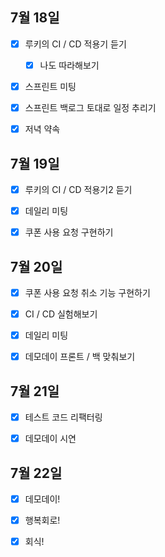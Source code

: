 ## 7월 18일

- [x] 루키의 CI / CD 적용기 듣기
  - [x] 나도 따라해보기
- [x] 스프린트 미팅
- [x] 스프린트 백로그 토대로 일정 추리기
- [x] 저녁 약속



## 7월 19일

- [x] 루키의 CI / CD 적용기2 듣기
- [x] 데일리 미팅
- [x] 쿠폰 사용 요청 구현하기



## 7월 20일

- [x] 쿠폰 사용 요청 취소 기능 구현하기
- [x] CI / CD 실험해보기
- [x] 데일리 미팅
- [x] 데모데이 프론트 / 백 맞춰보기




## 7월 21일

- [x] 테스트 코드 리팩터링
- [x] 데모데이 시연



## 7월 22일

- [x] 데모데이!
- [x] 행복회로!
- [x] 회식!

